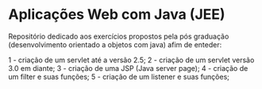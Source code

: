 # Aplicações Web com Java (JEE)

Repositório dedicado aos exercícios propostos pela pós graduação (desenvolvimento orientado a objetos com java) afim de enteder: 

1 - criação de um servlet até a versão 2.5;
2 - criação de um servlet versão 3.0 em diante;
3 - criação de uma JSP (Java server page);
4 - criação de um filter e suas funções;
5 -  criação de um listener e suas funções;
